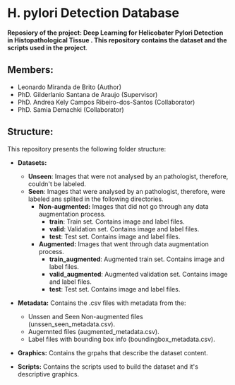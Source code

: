 # H. pylori Detection Database
**Reposiory of the project: Deep Learning for Helicobater Pylori Detection in Histopathological Tissue . This repository contains the dataset and the scripts used in the project**.

## Members:
- Leonardo Miranda de Brito (Author)
- PhD. Gilderlanio Santana de Araujo (Supervisor)
- PhD. Andrea Kely Campos Ribeiro-dos-Santos (Collaborator)
- PhD. Samia Demachki (Collaborator)

## Structure:
This repository presents the following folder structure:
- **Datasets:**
  - **Unseen**: Images that were not analysed by an pathologist, therefore, couldn't be labeled.
  - **Seen**: Images that were analysed by an pathologist, therefore, were labeled ans splited in the following directories.
    - **Non-augmented:** Images that did not go through any data augmentation process.
      -  **train**: Train set. Contains image and label files.
      -  **valid**: Validation set. Contains image and label files.
      -  **test**: Test set. Contains image and label files.
    - **Augmented:** Images that went through data augmentation process.
      -  **train_augmented**: Augmented train set. Contains image and label files.
      -  **valid_augmented**: Augmented validation set. Contains image and label files.
      -  **test**: Test set. Contains image and label files.

- **Metadata:** Contains the .csv files with metadata from the:
  - Unssen and Seen Non-augmented files (unssen_seen_metadata.csv).
  - Augemnted files (augmented_metadata.csv).
  - Label files with bounding box info (boundingbox_metadata.csv).

- **Graphics:** Contains the grpahs that describe the dataset content.

- **Scripts:** Contains the scripts used to build the dataset and it's descriptive graphics.


